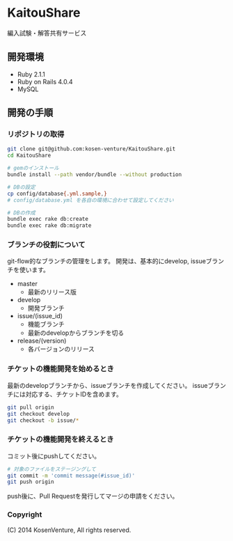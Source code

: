 # KaitouShare

編入試験・解答共有サービス

## 開発環境

* Ruby 2.1.1
* Ruby on Rails 4.0.4
* MySQL

## 開発の手順

### リポジトリの取得

```sh
git clone git@github.com:kosen-venture/KaitouShare.git
cd KaitouShare

# gemのインストール
bundle install --path vendor/bundle --without production

# DBの設定
cp config/database{.yml.sample,}
# config/database.yml を各自の環境に合わせて設定してください

# DBの作成
bundle exec rake db:create
bundle exec rake db:migrate
```


### ブランチの役割について

git-flow的なブランチの管理をします。
開発は、基本的にdevelop, issueブランチを使います。

* master
  * 最新のリリース版
* develop
  * 開発ブランチ
* issue/(issue\_id)
  * 機能ブランチ
  * 最新のdevelopからブランチを切る
* release/(version)
  * 各バージョンのリリース


### チケットの機能開発を始めるとき

最新のdevelopブランチから、issueブランチを作成してください。
issueブランチには対応する、チケットIDを含めます。

```sh
git pull origin
git checkout develop
git checkout -b issue/*
```

### チケットの機能開発を終えるとき

コミット後にpushしてください。

```sh
# 対象のファイルをステージングして
git commit -m 'commit message(#issue_id)'
git push origin
```

push後に、Pull Requestを発行してマージの申請をください。




### Copyright

(C) 2014 KosenVenture, All rights reserved.


